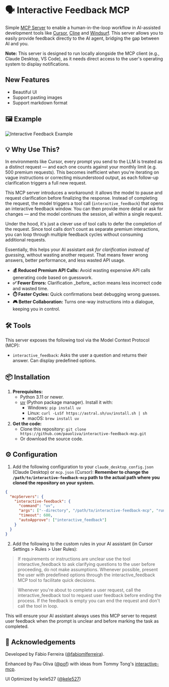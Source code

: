 # 🗣️ Interactive Feedback MCP

Simple [MCP Server](https://modelcontextprotocol.io/) to enable a human-in-the-loop workflow in AI-assisted development tools like [Cursor](https://www.cursor.com), [Cline](https://cline.bot) and [Windsurf](https://windsurf.com). This server allows you to easily provide feedback directly to the AI agent, bridging the gap between AI and you.

**Note:** This server is designed to run locally alongside the MCP client (e.g., Claude Desktop, VS Code), as it needs direct access to the user's operating system to display notifications.

## New Features

- Beautiful UI
- Support pasting images
- Support markdown format

## 🖼️ Example

![Interactive Feedback Example](https://raw.githubusercontent.com/poliva/interactive-feedback-mcp/refs/heads/main/.github/example.png)

## 💡 Why Use This?

In environments like Cursor, every prompt you send to the LLM is treated as a distinct request — and each one counts against your monthly limit (e.g. 500 premium requests). This becomes inefficient when you're iterating on vague instructions or correcting misunderstood output, as each follow-up clarification triggers a full new request.

This MCP server introduces a workaround: it allows the model to pause and request clarification before finalizing the response. Instead of completing the request, the model triggers a tool call (`interactive_feedback`) that opens an interactive feedback window. You can then provide more detail or ask for changes — and the model continues the session, all within a single request.

Under the hood, it's just a clever use of tool calls to defer the completion of the request. Since tool calls don't count as separate premium interactions, you can loop through multiple feedback cycles without consuming additional requests.

Essentially, this helps your AI assistant _ask for clarification instead of guessing_, without wasting another request. That means fewer wrong answers, better performance, and less wasted API usage.

- **💰 Reduced Premium API Calls:** Avoid wasting expensive API calls generating code based on guesswork.
- **✅ Fewer Errors:** Clarification \_before\_ action means less incorrect code and wasted time.
- **⏱️ Faster Cycles:** Quick confirmations beat debugging wrong guesses.
- **🎮 Better Collaboration:** Turns one-way instructions into a dialogue, keeping you in control.

## 🛠️ Tools

This server exposes the following tool via the Model Context Protocol (MCP):

- `interactive_feedback`: Asks the user a question and returns their answer. Can display predefined options.

## 📦 Installation

1.  **Prerequisites:**
    - Python 3.11 or newer.
    - [uv](https://github.com/astral-sh/uv) (Python package manager). Install it with:
      - Windows: `pip install uv`
      - Linux: `curl -LsSf https://astral.sh/uv/install.sh | sh`
      - macOS: `brew install uv`
2.  **Get the code:**
    - Clone this repository:
      `git clone https://github.com/pauoliva/interactive-feedback-mcp.git`
    - Or download the source code.

## ⚙️ Configuration

1. Add the following configuration to your `claude_desktop_config.json` (Claude Desktop) or `mcp.json` (Cursor):
   **Remember to change the `/path/to/interactive-feedback-mcp` path to the actual path where you cloned the repository on your system.**

```json
{
  "mcpServers": {
    "interactive-feedback": {
      "command": "uv",
      "args": ["--directory", "/path/to/interactive-feedback-mcp", "run", "server.py"],
      "timeout": 600,
      "autoApprove": ["interactive_feedback"]
    }
  }
}
```

2. Add the following to the custom rules in your AI assistant (in Cursor Settings > Rules > User Rules):

> If requirements or instructions are unclear use the tool interactive_feedback to ask clarifying questions to the user before proceeding, do not make assumptions. Whenever possible, present the user with predefined options through the interactive_feedback MCP tool to facilitate quick decisions.

> Whenever you're about to complete a user request, call the interactive_feedback tool to request user feedback before ending the process. If the feedback is empty you can end the request and don't call the tool in loop.

This will ensure your AI assistant always uses this MCP server to request user feedback when the prompt is unclear and before marking the task as completed.

## 🙏 Acknowledgements

Developed by Fábio Ferreira ([@fabiomlferreira](https://x.com/fabiomlferreira)).

Enhanced by Pau Oliva ([@pof](https://x.com/pof)) with ideas from Tommy Tong's [interactive-mcp](https://github.com/ttommyth/interactive-mcp).

UI Optimized by kele527 ([@kele527](https://x.com/jasonya76775253))
